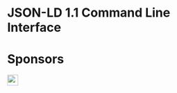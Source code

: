 # JSON-LD 1.1 Command Line Interface


# Sponsors

<a href="https://github.com/thadguidry">
  <img src="https://avatars.githubusercontent.com/u/986438?v=4" width="25" />
</a> 
